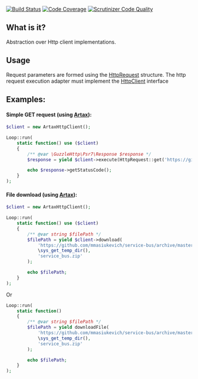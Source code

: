 [![Build Status](https://travis-ci.org/php-service-bus/http-client.svg?branch=master)](https://travis-ci.org/php-service-bus/http-client)
[![Code Coverage](https://scrutinizer-ci.com/g/php-service-bus/http-client/badges/coverage.png?b=master)](https://scrutinizer-ci.com/g/php-service-bus/http-client/?branch=master)
[![Scrutinizer Code Quality](https://scrutinizer-ci.com/g/php-service-bus/http-client/badges/quality-score.png?b=master)](https://scrutinizer-ci.com/g/php-service-bus/http-client/?branch=master)

## What is it?

Abstraction over Http client implementations.

## Usage

Request parameters are formed using the [HttpRequest](https://github.com/php-service-bus/http-client/blob/master/src/HttpRequest.php) structure. The http request execution adapter must implement the [HttpClient](https://github.com/php-service-bus/http-client/blob/master/src/HttpClient.php) interface

## Examples:

#### Simple GET request (using [Artax](https://github.com/amphp/artax)):
```php
$client = new ArtaxHttpClient();

Loop::run(
    static function() use ($client)
    {
        /** @var \GuzzleHttp\Psr7\Response $response */
        $response = yield $client->execute(HttpRequest::get('https://github.com/php-service-bus/'));

        echo $response->getStatusCode();
    }
);
```

#### File download (using [Artax](https://github.com/amphp/artax)):

```php
$client = new ArtaxHttpClient();

Loop::run(
    static function() use ($client)
    {
        /** @var string $filePath */
        $filePath = yield $client->download(
            'https://github.com/mmasiukevich/service-bus/archive/master.zip',
            \sys_get_temp_dir(),
            'service_bus.zip'
        );

        echo $filePath;
    }
);
```
Or
```php
Loop::run(
    static function()
    {
        /** @var string $filePath */
        $filePath = yield downloadFile(
            'https://github.com/mmasiukevich/service-bus/archive/master.zip',
            \sys_get_temp_dir(),
            'service_bus.zip'
        );

        echo $filePath;
    }
);
```

